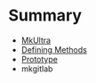 # Summary

* [MkUltra](README.md)
* [Defining Methods](methods.md)
* [Prototype](prototype.md)
* mkgitlab

